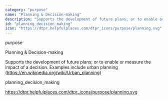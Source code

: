 ```yaml
---
category: "purpose"
name: "Planning & Decision-making"
description: "Supports the development of future plans; or to enable or measure the impact of a decision. Examples include urban planning (https://en.wikipedia.org/wiki/Urban_planning)"
id: "planning_decision_making"
icon: "https://dtpr.helpfulplaces.com/dtpr_icons/purpose/planning.svg"
---
```

purpose

Planning & Decision-making

Supports the development of future plans; or to enable or measure the impact of a decision. Examples include urban planning (https://en.wikipedia.org/wiki/Urban_planning)

planning_decision_making

https://dtpr.helpfulplaces.com/dtpr_icons/purpose/planning.svg